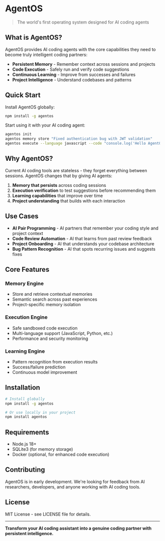# AgentOS

> The world's first operating system designed for AI coding agents

## What is AgentOS?

AgentOS provides AI coding agents with the core capabilities they need to become truly intelligent coding partners:

- **Persistent Memory** - Remember context across sessions and projects
- **Code Execution** - Safely run and verify code suggestions
- **Continuous Learning** - Improve from successes and failures
- **Project Intelligence** - Understand codebases and patterns

## Quick Start

Install AgentOS globally:

```bash
npm install -g agentos
```

Start using it with your AI coding agent:

```bash
agentos init
agentos memory store "Fixed authentication bug with JWT validation"
agentos execute --language javascript --code "console.log('Hello AgentOS')"
```

## Why AgentOS?

Current AI coding tools are stateless - they forget everything between sessions. AgentOS changes that by giving AI agents:

1. **Memory that persists** across coding sessions
2. **Execution verification** to test suggestions before recommending them  
3. **Learning capabilities** that improve over time
4. **Project understanding** that builds with each interaction

## Use Cases

- **AI Pair Programming** - AI partners that remember your coding style and project context
- **Code Review Automation** - AI that learns from past review feedback
- **Project Onboarding** - AI that understands your codebase architecture
- **Bug Pattern Recognition** - AI that spots recurring issues and suggests fixes

## Core Features

### Memory Engine
- Store and retrieve contextual memories
- Semantic search across past experiences
- Project-specific memory isolation

### Execution Engine  
- Safe sandboxed code execution
- Multi-language support (JavaScript, Python, etc.)
- Performance and security monitoring

### Learning Engine
- Pattern recognition from execution results
- Success/failure prediction
- Continuous model improvement

## Installation

```bash
# Install globally
npm install -g agentos

# Or use locally in your project
npm install agentos
```

## Requirements

- Node.js 18+
- SQLite3 (for memory storage)
- Docker (optional, for enhanced code execution)

## Contributing

AgentOS is in early development. We're looking for feedback from AI researchers, developers, and anyone working with AI coding tools.

## License

MIT License - see LICENSE file for details.

---

**Transform your AI coding assistant into a genuine coding partner with persistent intelligence.**